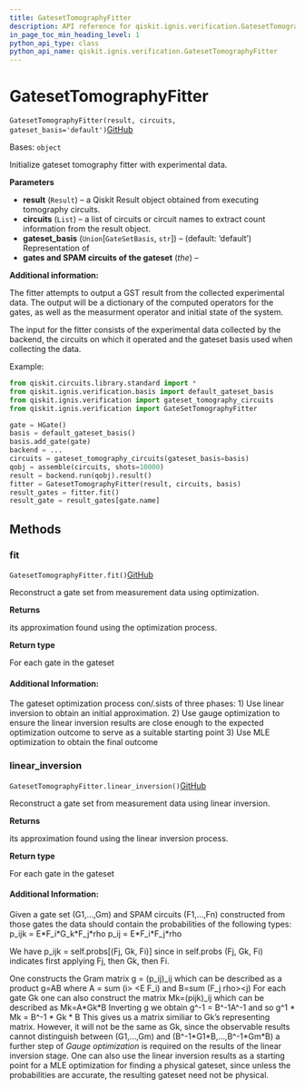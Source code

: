 ```yaml
---
title: GatesetTomographyFitter
description: API reference for qiskit.ignis.verification.GatesetTomographyFitter
in_page_toc_min_heading_level: 1
python_api_type: class
python_api_name: qiskit.ignis.verification.GatesetTomographyFitter
---
```


# GatesetTomographyFitter

<span id="qiskit.ignis.verification.GatesetTomographyFitter" />

`GatesetTomographyFitter(result, circuits, gateset_basis='default')`[GitHub](https://github.com/qiskit-community/qiskit-ignis/tree/stable/0.7/qiskit/ignis/verification/tomography/fitters/gateset_fitter.py "view source code")

Bases: `object`

Initialize gateset tomography fitter with experimental data.

**Parameters**

*   **result** (`Result`) – a Qiskit Result object obtained from executing tomography circuits.
*   **circuits** (`List`) – a list of circuits or circuit names to extract count information from the result object.
*   **gateset\_basis** (`Union`\[`GateSetBasis`, `str`]) – (default: ‘default’) Representation of
*   **gates and SPAM circuits of the gateset** (*the*) –

**Additional information:**

The fitter attempts to output a GST result from the collected experimental data. The output will be a dictionary of the computed operators for the gates, as well as the measurment operator and initial state of the system.

The input for the fitter consists of the experimental data collected by the backend, the circuits on which it operated and the gateset basis used when collecting the data.

Example:

```python
from qiskit.circuits.library.standard import *
from qiskit.ignis.verification.basis import default_gateset_basis
from qiskit.ignis.verification import gateset_tomography_circuits
from qiskit.ignis.verification import GateSetTomographyFitter

gate = HGate()
basis = default_gateset_basis()
basis.add_gate(gate)
backend = ...
circuits = gateset_tomography_circuits(gateset_basis=basis)
qobj = assemble(circuits, shots=10000)
result = backend.run(qobj).result()
fitter = GatesetTomographyFitter(result, circuits, basis)
result_gates = fitter.fit()
result_gate = result_gates[gate.name]
```

## Methods

### fit

<span id="qiskit.ignis.verification.GatesetTomographyFitter.fit" />

`GatesetTomographyFitter.fit()`[GitHub](https://github.com/qiskit-community/qiskit-ignis/tree/stable/0.7/qiskit/ignis/verification/tomography/fitters/gateset_fitter.py "view source code")

Reconstruct a gate set from measurement data using optimization.

**Returns**

its approximation found using the optimization process.

**Return type**

For each gate in the gateset

#### Additional Information:

The gateset optimization process con/.sists of three phases: 1) Use linear inversion to obtain an initial approximation. 2) Use gauge optimization to ensure the linear inversion results are close enough to the expected optimization outcome to serve as a suitable starting point 3) Use MLE optimization to obtain the final outcome

### linear\_inversion

<span id="qiskit.ignis.verification.GatesetTomographyFitter.linear_inversion" />

`GatesetTomographyFitter.linear_inversion()`[GitHub](https://github.com/qiskit-community/qiskit-ignis/tree/stable/0.7/qiskit/ignis/verification/tomography/fitters/gateset_fitter.py "view source code")

Reconstruct a gate set from measurement data using linear inversion.

**Returns**

its approximation found using the linear inversion process.

**Return type**

For each gate in the gateset

#### Additional Information:

Given a gate set (G1,…,Gm) and SPAM circuits (F1,…,Fn) constructed from those gates the data should contain the probabilities of the following types: p\_ijk = E\*F\_i\*G\_k\*F\_j\*rho p\_ij = E\*F\_i\*F\_j\*rho

We have p\_ijk = self.probs\[(Fj, Gk, Fi)] since in self.probs (Fj, Gk, Fi) indicates first applying Fj, then Gk, then Fi.

One constructs the Gram matrix g = (p\_ij)\_ij which can be described as a product g=AB where A = sum (i> \<E F\_i) and B=sum (F\_j rho>\<j) For each gate Gk one can also construct the matrix Mk=(pijk)\_ij which can be described as Mk=A\*Gk\*B Inverting g we obtain g^-1 = B^-1A^-1 and so g^1 \* Mk = B^-1 \* Gk \* B This gives us a matrix similiar to Gk’s representing matrix. However, it will not be the same as Gk, since the observable results cannot distinguish between (G1,…,Gm) and (B^-1\*G1\*B,…,B^-1\*Gm\*B) a further step of *Gauge optimization* is required on the results of the linear inversion stage. One can also use the linear inversion results as a starting point for a MLE optimization for finding a physical gateset, since unless the probabilities are accurate, the resulting gateset need not be physical.

